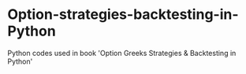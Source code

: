 # Option-strategies-backtesting-in-Python
Python codes used in book 'Option Greeks Strategies &amp; Backtesting in Python'
